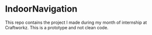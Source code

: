 # IndoorNavigation
This repo contains the project I made during my month of internship at Craftworkz. This is a prototype and not clean code.
